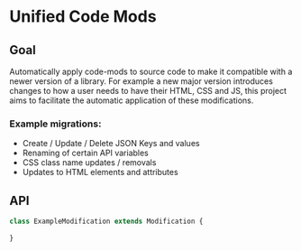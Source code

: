 # Unified Code Mods

## Goal

Automatically apply code-mods to source code to make it compatible with a newer version of a 
library. For example a new major version introduces changes to how a user needs to have their 
HTML, CSS and JS, this project aims to facilitate the automatic application of these 
modifications.

### Example migrations:

- Create / Update / Delete JSON Keys and values
- Renaming of certain API variables
- CSS class name updates / removals
- Updates to HTML elements and attributes 


## API

```typescript
class ExampleModification extends Modification {
  
}
```
